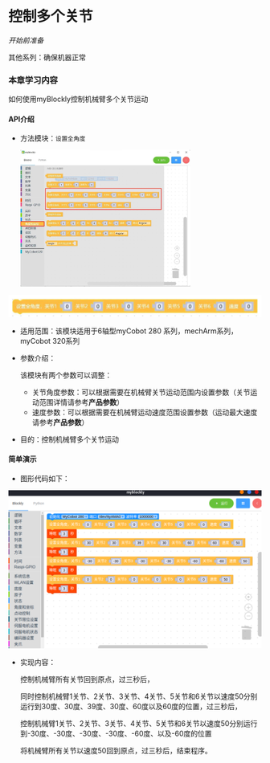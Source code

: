 # 控制多个关节

<i>开始前准备</i>

其他系列：确保机器正常

### 本章学习内容

如何使用myBlockly控制机械臂多个关节运动

#### API介绍

* 方法模块：`设置全角度`

  <img src="../../../../resource\3-FunctionsAndApplications\6.developmentGuide\myBlocklyAndUlFlow\doublearm/控制多关节1.jpg" style="zoom: 33%;" />

<img src="../../../../resource\3-FunctionsAndApplications\6.developmentGuide\myBlocklyAndUlFlow\doublearm/控制多关节2.jpg" style="zoom: 50%;" />

* 适用范围：该模块适用于6轴型myCobot 280 系列，mechArm系列，myCobot 320系列

* 参数介绍：

  该模块有两个参数可以调整：

  * 关节角度参数：可以根据需要在机械臂关节运动范围内设置参数（关节运动范围详情请参考**产品参数**）
  * 速度参数：可以根据需要在机械臂运动速度范围设置参数（运动最大速度请参考**产品参数**）

* 目的：控制机械臂多个关节运动

#### 简单演示

* 图形代码如下：

<img src="../../../../resource\3-FunctionsAndApplications\6.developmentGuide\myBlocklyAndUlFlow\doublearm/控制多关节4.jpg" style="zoom: 50%;" />

* 实现内容：

  控制机械臂所有关节回到原点，过三秒后，

  同时控制机械臂1关节、2关节、3关节、4关节、5关节和6关节以速度50分别运行到30度、30度、39度、30度、60度以及60度的位置，过三秒后，

  控制机械臂1关节、2关节、3关节、4关节、5关节和6关节以速度50分别运行到-30度、-30度、-30度、-30度、-60度、以及-60度的位置
  
    将机械臂所有关节以速度50回到原点，过三秒后，结束程序。
